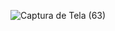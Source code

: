 ![Captura de Tela (63)](https://github.com/Andrei-hub11/chat-project/assets/83555334/f2207103-cd53-4bd8-8bab-4b84f8dd7306)

##
